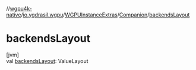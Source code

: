 //[wgpu4k-native](../../../../index.md)/[io.ygdrasil.wgpu](../../index.md)/[WGPUInstanceExtras](../index.md)/[Companion](index.md)/[backendsLayout](backends-layout.md)

# backendsLayout

[jvm]\
val [backendsLayout](backends-layout.md): ValueLayout